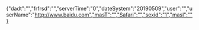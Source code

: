 {"dadt":"","frfrsd":"","serverTime":"0","dateSystem":"20190509","user":"","userName":"http://www.baidu.com","masT":"","Safari":"","sexid":"1","masl":""}
